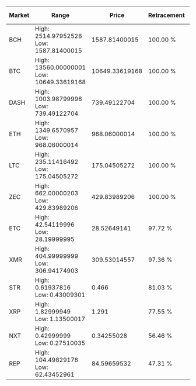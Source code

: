 | Market | Range | Price| Retracement | Doubles to 50% |
| --- | --- | --- | --- | --- |
| BCH | High: 2514.97952528<br />Low: 1587.81400015 | 1587.81400015 | 100.00 % | 1.29 |
| BTC | High: 13560.00000001<br />Low: 10649.33619168 | 10649.33619168 | 100.00 % | 1.14 |
| DASH | High: 1003.98799996<br />Low: 739.49122704 | 739.49122704 | 100.00 % | 1.18 |
| ETH | High: 1349.6570957<br />Low: 968.06000014 | 968.06000014 | 100.00 % | 1.20 |
| LTC | High: 235.11416492<br />Low: 175.04505272 | 175.04505272 | 100.00 % | 1.17 |
| ZEC | High: 662.00000203<br />Low: 429.83989206 | 429.83989206 | 100.00 % | 1.27 |
| ETC | High: 42.54119996<br />Low: 28.19999995 | 28.52649141 | 97.72 % | 1.24 |
| XMR | High: 404.99999999<br />Low: 306.94174903 | 309.53014557 | 97.36 % | 1.15 |
| STR | High: 0.61937816<br />Low: 0.43009301 | 0.466 | 81.03 % | 1.13 |
| XRP | High: 1.82999949<br />Low: 1.13500017 | 1.291 | 77.55 % | 1.15 |
| NXT | High: 0.42999999<br />Low: 0.27510035 | 0.34255028 | 56.46 % | 1.03 |
| REP | High: 104.49829178<br />Low: 62.43452961 | 84.59659532 | 47.31 % | 0.00 |
